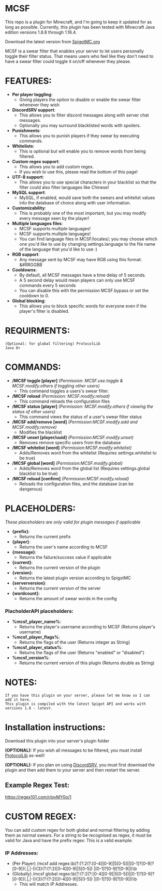 # MCSF

This repo is a plugin for Minecraft, and I'm going to keep it updated for as long as possible. Currently, this plugin
has been tested with Minecraft Java edition versions 1.8.8 through 1.16.4.

Download the latest version from [SpigotMC.org](https://www.spigotmc.org/resources/54115/)

MCSF is a swear filter that enables your server to let users personally toggle their filter status. That means users who
feel like they don't need to have a swear filter could toggle it on/off whenever they please.

# FEATURES:

* **Per player toggling**:
    * Giving players the option to disable or enable the swear filter whenever they wish
* **DiscordSRV support**:
    * This allows you to filter discord messages along with server chat messages.
    * Optionally you may surround blacklisted words with spoilers.
* **Punishments**:
    * This allows you to punish players if they swear by executing commands.
* **Whitelists**:
    * This is optional but will enable you to remove words from being filtered.
* **Custom regex support**:
    * This allows you to add custom regex.
    * If you wish to use this, please read the bottom of this page!
* **UTF-8 support**:
    * This allows you to use special characters in your blacklist so that the filter could also filter languages like
      Chinese!
* **MySQL support**:
    * MySQL, if enabled, would save both the swears and whitelist values into the database of choice along with user
      information.
* **Customizability**:
    * This is probably one of the most important, but you may modify every message seen by the player!
* **Multiple languages files**:
    * MCSF supports multiple languages!
    * MCSF supports multiple languages!
    * You can find language files in MCSF/locales/; you may choose which one you'd like to use by changing
      settings.language to the file name of the language that you'd like to use :)
* **RGB support**:
    * Any message sent by MCSF may have RGB using this format: &#RRGGBB
* **Cooldowns**:
    * By default, all MCSF messages have a time delay of 5 seconds.
    * A 5 second delay would mean players can only use MCSF commands every 5 seconds
    * You can disable this with the permission MCSF.bypass or set the cooldown to 0.
* **Global blocking**:
    * This allows you to block specific words for everyone even if the player's filter is disabled.

# REQUIRMENTS:

    (Optional: for global filtering) ProtocolLib
    Java 8+

# COMMANDS:

* **/MCSF toggle [player]** *(Permission: MCSF.use.toggle & MCSF.modify.others if toggling other users)*
    * This command toggles a users's swear filter.
* **/MCSF reload** *(Permission: MCSF.modify.reload)*
    * This command reloads the configuration files
* **/MCSF status [player]** *(Permission: MCSF.modify.others if viewing the status of other users)*
    * This command views the status of a user's swear filter status
* **/MCSF add/remove [word]** *(Permission:MCSF.modify.add and MCSF.modify.remove)*
    * Modifies the blacklist
* **/MCSF unset [player/uuid]** *(Permission:MCSF.modify.unset)*
    * Removes remove specific users from the database
* **/MCSF whitelist [word]** *(Permission:MCSF.modify.whitelist)*
    * Adds/Removes word from the whitelist (Requires settings.whitelist to be true)
* **/MCSF global [word]** *(Permission:MCSF.modify.global)*
    * Adds/Removes word from the global list (Requires settings.global blacklist to be true)
* **/MCSF reload [confirm]** *(Permission:MCSF.modify.reload)*
    * Reloads the configuration files, and the database (can be dangerous)

# PLACEHOLDERS:

*These placeholders are only valid for plugin messages if applicable*

* **{prefix}**:
    * Returns the current prefix
* **{player}**:
    * Returns the user's name according to MCSF
* **{message}**:
    * Returns the failure/success value if applicable
* **{current}**:
    * Returns the current version of the plugin
* **{version}**:
    * Returns the latest plugin version according to SpigotMC
* **{serverversion}**:
    * Returns the current version of the server
* **{wordcount}**:
    * Returns the amount of swear words in the config

### PlacholderAPI placeholders:

* **%mcsf_player_name%**:
    * Returns the player's username according to MCSF (Returns player's username)
* **%mcsf_player_flags%**:
    * Returns the flags of the user (Returns integer as String)
* **%mcsf_player_status%**:
    * Returns the flags of the user (Returns "enabled" or "disabled")
* **%mcsf_version%**:
    * Returns the current version of this plugin (Returns double as String)

# NOTES:

    If you have this plugin on your server, please let me know so I can add it here.
    This plugin is compiled with the latest Spigot API and works with versions 1.8 - latest.

# Installation instructions:

Download this plugin into your server's plugin folder

**(OPTIONAL):** If you wish all messages to be filtered, you must
install [ProtocolLib](https://www.spigotmc.org/resources/1997/) as-well!

**(OPTIONAL):** If you plan on using [DiscordSRV](https://www.spigotmc.org/resources/18494/), you must first download
the plugin and then add them to your server and then restart the server.

## Example Regex Test:

https://regex101.com/r/pvMY0o/1

# CUSTOM REGEX:

You can add custom regex for both global and normal filtering by adding them as normal swears. For a string to be
recognised as regex, it must be valid for Java and have the prefix regex:
This is a valid example:

### IP Addresses:

* (Per Player) /mcsf add regex:\b(?:(?:2(?:[0-4][0-9]|5[0-5])|[0-1]?[0-9]?[0-9])(\.|,|-)){3}(?:(?:2([0-4][0-9]|5[0-5])
  |[0-1]?[0-9]?[0-9]))\b
* (Globally) /mcsf global regex:\b(?:(?:2(?:[0-4][0-9]|5[0-5])|[0-1]?[0-9]?[0-9])(\.|,|-)){3}(?:(?:2([0-4][0-9]|5[0-5])
  |[0-1]?[0-9]?[0-9]))\b
    * This will match IP Addresses.